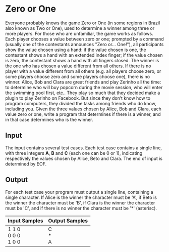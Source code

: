 # Zero or One
Everyone probably knows the game Zero or One (in some regions in Brazil also known as Two or One), used to determine a winner among three or more players. For those who are unfamiliar, the game works as follows. Each player chooses a value between zero or one; prompted by a command (usually one of the contestants announces "Zero or... One!"), all participants show the value chosen using a hand: if the value chosen is one, the contestant shows a hand with an extended index finger; if the value chosen is zero, the contestant shows a hand with all fingers closed. The winner is the one who has chosen a value different from all others. If there is no player with a value different from all others (e.g. all players choose zero, or some players choose zero and some players choose one), there is no winner. Alice, Bob and Clara are great friends and play Zerinho all the time: to determine who will buy popcorn during the movie session, who will enter the swimming pool first, etc.. They play so much that they decided make a plugin to play Zerinho on Facebook. But since they don’t know how to program computers, they divided the tasks among friends who do know, including you. Given the three values chosen by Alice, Bob and Clara, each value zero or one, write a program that determines if there is a winner, and in that case determines who is the winner.

## Input
The input contains several test cases. Each test case contains a single line, with three integers **A**, **B** and **C** (each one can be 0 or 1), indicating respectively the values chosen by Alice, Beto and Clara. The end of input is determined by EOF.

## Output
For each test case your program must output a single line, containing a single character. If Alice is the winner the character must be 'A', if Beto is the winner the character must be 'B', if Clara is the winner the character must be 'C', and if there is no winner the character must be '*' (asterisc).

|       Input Samples       | Output Samples |
|---------------------------|----------------|
| 1 1 0<br> 0 0 0<br> 1 0 0 | C<br> *<br> A  |